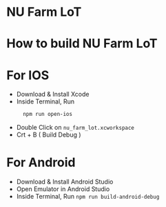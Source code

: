 # NU Farm LoT

# How to build NU Farm LoT
# For IOS
+ Download & Install Xcode 
+ Inside Terminal, Run 
  ```sh 
    npm run open-ios
  ```
+ Double Click on `nu_farm_lot.xcworkspace`
+ Crt + B ( Build Debug )
# For Android
+ Download & Install Android Studio
+ Open Emulator in Android Studio
+ Inside Terminal, Run `npm run build-android-debug`
